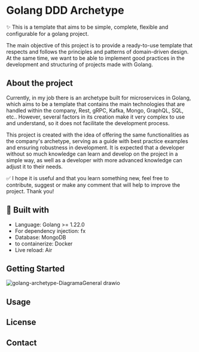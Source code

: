 # Golang DDD Archetype

:sparkles: This is a template that aims to be simple, complete, flexible and configurable for a golang project.

The main objective of this project is to provide a ready-to-use template that respects and follows the principles and patterns of domain-driven design. At the same time, we want to be able to implement good practices in the development and structuring of projects made with Golang.

## About the project

Currently, in my job there is an archetype built for microservices in Golang, which aims to be a template that contains the main technologies that are handled within the company, Rest, gRPC, Kafka, Mongo, GraphQL, SQL, etc.. However, several factors in its creation make it very complex to use and understand, so it does not facilitate the development process.

This project is created with the idea of offering the same functionalities as the company's archetype, serving as a guide with best practice examples and ensuring robustness in development. It is expected that a developer without so much knowledge can learn and develop on the project in a simple way, as well as a developer with more advanced knowledge can adjust it to their needs.

:white_check_mark: I hope it is useful and that you learn something new, feel free to contribute, suggest or make any comment that will help to improve the project. Thank you!

## :hammer: Built with
- Language: Golang >= 1.22.0
- For dependency injection: fx
- Database: MongoDB
- to containerize: Docker
- Live reload: Air

## Getting Started
![golang-archetype-DiagramaGeneral drawio](https://github.com/NeiderFajardo/golang-archetype/assets/22989456/446e1ed2-4a09-4cb2-818f-13d342a56215)

## Usage

## License

## Contact

